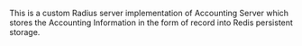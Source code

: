 This is a custom Radius server implementation of Accounting Server which stores the Accounting Information in the form of record into Redis persistent storage.

